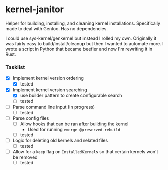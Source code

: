 # kernel-janitor
Helper for building, installing, and cleaning kernel installations. Specifically made to deal with Gentoo. 
Has no dependencies.

I could use sys-kernel/genkernel but instead I rolled my own. Originally it was fairly easy to build/install/cleanup but then I wanted
to automate more. I wrote a script in Python that became beefier and now I'm rewriting it in Rust.

### Tasklist
* [x] Implement kernel version ordering
    - [x] tested
* [x] Implement kernel version searching
    - [x] use builder pattern to create configurable search
    - [ ] tested
* [ ] Parse command line input (In progress)
    - [ ] tested
* [ ] Parse config files
    * [ ] Allow hooks that can be ran after building the kernel
        - Used for running `emerge @preserved-rebuild`
    - [ ] tested
* [ ] Logic for deleting old kernels and related files
    - [ ] tested
* [ ] Allow for a `keep` flag on `InstalledKernel`s so that certain kernels won't be removed
    - [ ] tested
